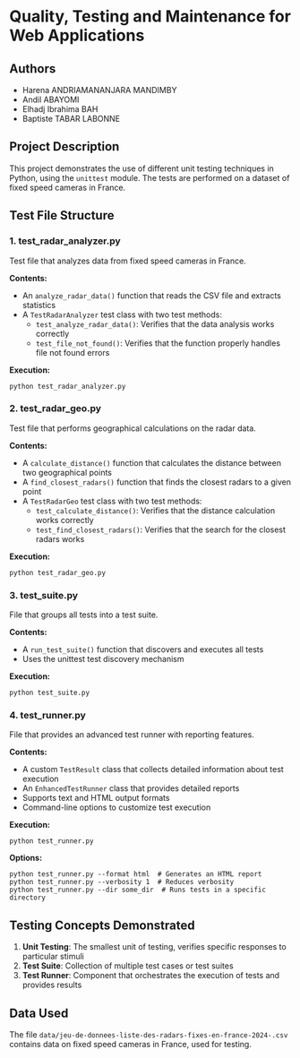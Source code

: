 # Quality, Testing and Maintenance for Web Applications

## Authors

- Harena ANDRIAMANANJARA MANDIMBY
- Andil ABAYOMI
- Elhadj Ibrahima BAH
- Baptiste TABAR LABONNE

## Project Description

This project demonstrates the use of different unit testing techniques in Python, using the `unittest` module. The tests are performed on a dataset of fixed speed cameras in France.

## Test File Structure

### 1. test_radar_analyzer.py

Test file that analyzes data from fixed speed cameras in France.

**Contents:**
- An `analyze_radar_data()` function that reads the CSV file and extracts statistics
- A `TestRadarAnalyzer` test class with two test methods:
  - `test_analyze_radar_data()`: Verifies that the data analysis works correctly
  - `test_file_not_found()`: Verifies that the function properly handles file not found errors

**Execution:**
```
python test_radar_analyzer.py
```

### 2. test_radar_geo.py

Test file that performs geographical calculations on the radar data.

**Contents:**
- A `calculate_distance()` function that calculates the distance between two geographical points
- A `find_closest_radars()` function that finds the closest radars to a given point
- A `TestRadarGeo` test class with two test methods:
  - `test_calculate_distance()`: Verifies that the distance calculation works correctly
  - `test_find_closest_radars()`: Verifies that the search for the closest radars works

**Execution:**
```
python test_radar_geo.py
```

### 3. test_suite.py

File that groups all tests into a test suite.

**Contents:**
- A `run_test_suite()` function that discovers and executes all tests
- Uses the unittest test discovery mechanism

**Execution:**
```
python test_suite.py
```

### 4. test_runner.py

File that provides an advanced test runner with reporting features.

**Contents:**
- A custom `TestResult` class that collects detailed information about test execution
- An `EnhancedTestRunner` class that provides detailed reports
- Supports text and HTML output formats
- Command-line options to customize test execution

**Execution:**
```
python test_runner.py
```

**Options:**
```
python test_runner.py --format html  # Generates an HTML report
python test_runner.py --verbosity 1  # Reduces verbosity
python test_runner.py --dir some_dir  # Runs tests in a specific directory
```

## Testing Concepts Demonstrated

1. **Unit Testing**: The smallest unit of testing, verifies specific responses to particular stimuli
2. **Test Suite**: Collection of multiple test cases or test suites
3. **Test Runner**: Component that orchestrates the execution of tests and provides results

## Data Used

The file `data/jeu-de-donnees-liste-des-radars-fixes-en-france-2024-.csv` contains data on fixed speed cameras in France, used for testing.
